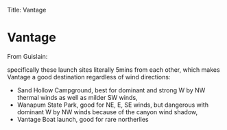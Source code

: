Title: Vantage

# Vantage

From Guislain:  

specifically these launch sites literally 5mins from each other, which makes Vantage a good destination regardless of wind directions:

- Sand Hollow Campground, best for dominant and strong W by NW thermal winds as well as milder SW winds,
- Wanapum State Park, good for NE, E, SE winds, but dangerous with dominant W by NW winds because of the canyon wind shadow,
- Vantage Boat launch, good for rare northerlies
